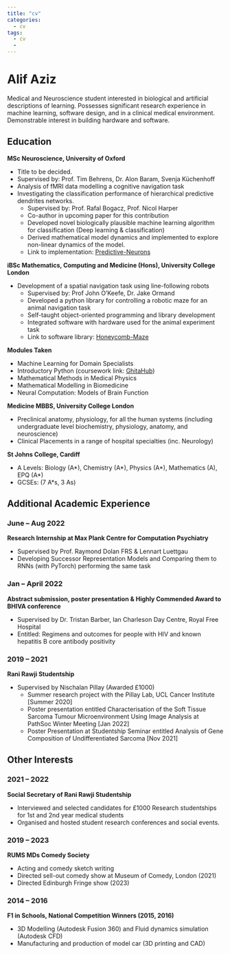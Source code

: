 ```yaml
---
title: "cv"
categories:
  - cv
tags:
  - cv
  - 
---
```


# Alif Aziz

Medical and Neuroscience student interested in biological and artificial descriptions of learning. Possesses significant research experience in machine learning, software design, and in a clinical medical environment. Demonstrable interest in building hardware and software.


## Education

**MSc Neuroscience, University of Oxford**
- Title to be decided.
- Supervised by: Prof. Tim Behrens, Dr. Alon Baram, Svenja Küchenhoff
- Analysis of fMRI data modelling a cognitive navigation task
- Investigating the classification performance of hierarchical predictive dendrites networks.
  - Supervised by: Prof. Rafal Bogacz, Prof. Nicol Harper
  - Co-author in upcoming paper for this contribution
  - Developed novel biologically plausible machine learning algorithm for classification (Deep learning & classification)
  - Derived mathematical model dynamics and implemented to explore non-linear dynamics of the model.
  - Link to implementation: [Predictive-Neurons](https://github.com/alifuaziz/Predictive-Neurons)

**iBSc Mathematics, Computing and Medicine (Hons), University College London**
- Development of a spatial navigation task using line-following robots
  - Supervised by: Prof John O’Keefe, Dr. Jake Ormand
  - Developed a python library for controlling a robotic maze for an animal navigation task
  - Self-taught object-oriented programming and library development
  - Integrated software with hardware used for the animal experiment task
  - Link to software library: [Honeycomb-Maze](https://github.com/alifuaziz/Honeycomb-Maze)

**Modules Taken**
- Machine Learning for Domain Specialists
- Introductory Python (coursework link: [GhitaHub](https://github.com/Sam-Fin/GhitaHub))
- Mathematical Methods in Medical Physics
- Mathematical Modelling in Biomedicine
- Neural Computation: Models of Brain Function

**Medicine MBBS, University College London**
- Preclinical anatomy, physiology, for all the human systems (including undergraduate level biochemistry, physiology, anatomy, and neuroscience)
- Clinical Placements in a range of hospital specialties (inc. Neurology)

**St Johns College, Cardiff**
- A Levels: Biology (A*), Chemistry (A*), Physics (A*), Mathematics (A), EPQ (A*)
- GCSEs: (7 A*s, 3 As)

## Additional Academic Experience

### June – Aug 2022
**Research Internship at Max Plank Centre for Computation Psychiatry**
- Supervised by Prof. Raymond Dolan FRS & Lennart Luettgau
- Developing Successor Representation Models and Comparing them to RNNs (with PyTorch) performing the same task

### Jan – April 2022
**Abstract submission, poster presentation & Highly Commended Award to BHIVA conference**
- Supervised by Dr. Tristan Barber, Ian Charleson Day Centre, Royal Free Hospital
- Entitled: Regimens and outcomes for people with HIV and known hepatitis B core antibody positivity

### 2019 – 2021
**Rani Rawji Studentship**
- Supervised by Nischalan Pillay (Awarded £1000)
  - Summer research project with the Pillay Lab, UCL Cancer Institute [Summer 2020]
  - Poster presentation entitled Characterisation of the Soft Tissue Sarcoma Tumour Microenvironment Using Image Analysis at PathSoc Winter Meeting [Jan 2022]
  - Poster Presentation at Studentship Seminar entitled Analysis of Gene Composition of Undifferentiated Sarcoma [Nov 2021]

## Other Interests

### 2021 – 2022
**Social Secretary of Rani Rawji Studentship**
- Interviewed and selected candidates for £1000 Research studentships for 1st and 2nd year medical students
- Organised and hosted student research conferences and social events.

### 2019 – 2023
**RUMS MDs Comedy Society**
- Acting and comedy sketch writing
- Directed sell-out comedy show at Museum of Comedy, London (2021)
- Directed Edinburgh Fringe show (2023)

### 2014 – 2016
**F1 in Schools, National Competition Winners (2015, 2016)**
- 3D Modelling (Autodesk Fusion 360) and Fluid dynamics simulation (Autodesk CFD)
- Manufacturing and production of model car (3D printing and CAD)
